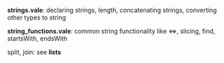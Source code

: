 **strings.vale**: declaring strings, length, concatenating strings, converting other types to string

**string_functions.vale**: common string functionality like <=>, slicing, find, startsWith, endsWith

split, join: see **lists**
